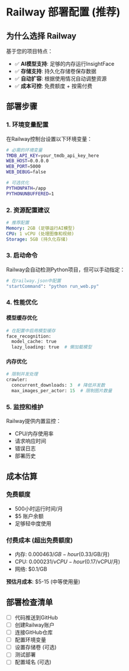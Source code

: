 # Railway 部署配置 (推荐)

## 为什么选择 Railway

基于您的项目特点：
- ✅ **AI模型支持**: 足够的内存运行InsightFace
- ✅ **存储支持**: 持久化存储卷保存数据
- ✅ **自动扩容**: 根据使用情况自动调整资源
- ✅ **成本可控**: 免费额度 + 按需付费

## 部署步骤

### 1. 环境变量配置

在Railway控制台设置以下环境变量：

```bash
# 必需的环境变量
TMDB_API_KEY=your_tmdb_api_key_here
WEB_HOST=0.0.0.0
WEB_PORT=5000
WEB_DEBUG=false

# 可选优化
PYTHONPATH=/app
PYTHONUNBUFFERED=1
```

### 2. 资源配置建议

```yaml
# 推荐配置
Memory: 2GB (足够运行AI模型)
CPU: 1 vCPU (处理图像和视频)
Storage: 5GB (持久化存储)
```

### 3. 启动命令

Railway会自动检测Python项目，但可以手动指定：

```bash
# 在railway.json中配置
"startCommand": "python run_web.py"
```

### 4. 性能优化

#### 模型缓存优化
```python
# 在配置中启用模型缓存
face_recognition:
  model_cache: true
  lazy_loading: true  # 懒加载模型
```

#### 内存优化
```python
# 限制并发处理
crawler:
  concurrent_downloads: 3  # 降低并发数
  max_images_per_actor: 15  # 限制图片数量
```

### 5. 监控和维护

Railway提供内置监控：
- CPU/内存使用率
- 请求响应时间  
- 错误日志
- 部署历史

## 成本估算

### 免费额度
- 500小时运行时间/月
- $5 账户余额
- 足够轻中度使用

### 付费成本 (超出免费额度)
- 内存: $0.000463/GB-hour ($0.33/GB/月)
- CPU: $0.000231/vCPU-hour ($0.17/vCPU/月)
- 网络: $0.1/GB

**预估月成本**: $5-15 (中等使用量)

## 部署检查清单

- [ ] 代码推送到GitHub
- [ ] 创建Railway账户
- [ ] 连接GitHub仓库
- [ ] 配置环境变量
- [ ] 设置存储卷 (可选)
- [ ] 测试部署
- [ ] 配置域名 (可选)
